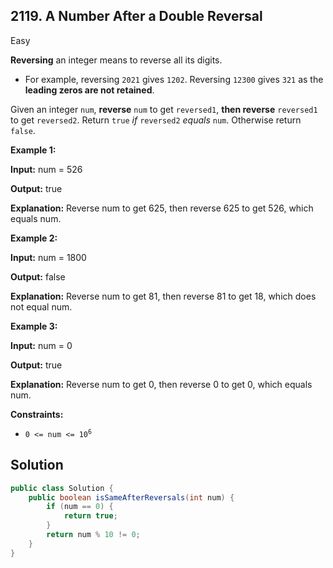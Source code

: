 ## 2119\. A Number After a Double Reversal

Easy

**Reversing** an integer means to reverse all its digits.

*   For example, reversing `2021` gives `1202`. Reversing `12300` gives `321` as the **leading zeros are not retained**.

Given an integer `num`, **reverse** `num` to get `reversed1`, **then reverse** `reversed1` to get `reversed2`. Return `true` _if_ `reversed2` _equals_ `num`. Otherwise return `false`.

**Example 1:**

**Input:** num = 526

**Output:** true

**Explanation:** Reverse num to get 625, then reverse 625 to get 526, which equals num.

**Example 2:**

**Input:** num = 1800

**Output:** false

**Explanation:** Reverse num to get 81, then reverse 81 to get 18, which does not equal num.

**Example 3:**

**Input:** num = 0

**Output:** true

**Explanation:** Reverse num to get 0, then reverse 0 to get 0, which equals num.

**Constraints:**

*   <code>0 <= num <= 10<sup>6</sup></code>

## Solution

```java
public class Solution {
    public boolean isSameAfterReversals(int num) {
        if (num == 0) {
            return true;
        }
        return num % 10 != 0;
    }
}
```